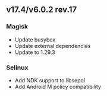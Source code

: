 ## v17.4/v6.0.2 rev.17

### Magisk
- Update busybox
- Update external dependencies
- Update to 1.29.3

### Selinux
- Add NDK support to libsepol
- Add Android M policy compatibility
